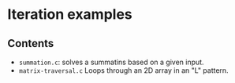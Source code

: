 # Iteration examples

## Contents

* `summation.c`: solves a summatins based on a given input.
* `matrix-traversal.c` Loops through an 2D array in an "L" pattern.